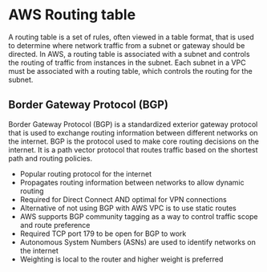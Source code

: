 # AWS Routing table

A routing table is a set of rules, often viewed in a table format, that is used to determine where network traffic from a subnet or gateway should be directed. In AWS, a routing table is associated with a subnet and controls the routing of traffic from instances in the subnet. Each subnet in a VPC must be associated with a routing table, which controls the routing for the subnet.

## Border Gateway Protocol (BGP)

Border Gateway Protocol (BGP) is a standardized exterior gateway protocol that is used to exchange routing information between different networks on the internet. BGP is the protocol used to make core routing decisions on the internet. It is a path vector protocol that routes traffic based on the shortest path and routing policies.

 - Popular routing protocol for the internet
 - Propagates routing information between networks to allow dynamic routing
 - Required for Direct Connect AND optimal for VPN connections
 - Alternative of not using BGP with AWS VPC is to use static routes
 - AWS supports BGP community tagging as a way to control traffic scope and route preference
 - Required TCP port 179 to be open for BGP to work
 - Autonomous System Numbers (ASNs) are used to identify networks on the internet
 - Weighting is local to the router and higher weight is preferred



